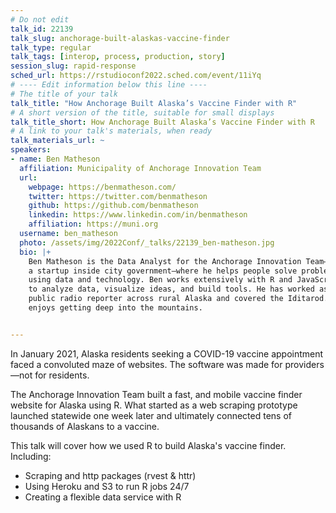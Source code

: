 ```yaml
---
# Do not edit
talk_id: 22139
talk_slug: anchorage-built-alaskas-vaccine-finder
talk_type: regular
talk_tags: [interop, process, production, story]
session_slug: rapid-response
sched_url: https://rstudioconf2022.sched.com/event/11iYq
# ---- Edit information below this line ----
# The title of your talk
talk_title: "How Anchorage Built Alaska’s Vaccine Finder with R"
# A short version of the title, suitable for small displays
talk_title_short: How Anchorage Built Alaska’s Vaccine Finder with R
# A link to your talk's materials, when ready
talk_materials_url: ~
speakers:
- name: Ben Matheson
  affiliation: Municipality of Anchorage Innovation Team
  url:
    webpage: https://benmatheson.com/
    twitter: https://twitter.com/benmatheson
    github: https://github.com/benmatheson
    linkedin: https://www.linkedin.com/in/benmatheson
    affiliation: https://muni.org
  username: ben_matheson
  photo: /assets/img/2022Conf/_talks/22139_ben-matheson.jpg
  bio: |+
    Ben Matheson is the Data Analyst for the Anchorage Innovation Team—
    a startup inside city government—where he helps people solve problems
    using data and technology. Ben works extensively with R and JavaScript
    to analyze data, visualize ideas, and build tools. He has worked as a
    public radio reporter across rural Alaska and covered the Iditarod. He
    enjoys getting deep into the mountains.


---
```


<!-- ABSTRACT ----
Please write abstract below. You may use simple markdown (links, code style, bold, italics)
-->

In January 2021, Alaska residents seeking a COVID-19 vaccine appointment faced
a convoluted maze of websites. The software was made for providers—not for
residents.

The Anchorage Innovation Team built a fast, and mobile vaccine finder website
for Alaska using R. What started as a web scraping prototype launched statewide
one week later and ultimately connected tens of thousands of Alaskans to a
vaccine.

This talk will cover how we used R to build Alaska's vaccine finder. Including:

- Scraping and http packages (rvest & httr)
- Using Heroku and S3 to run R jobs 24/7 
- Creating a flexible data service with R
